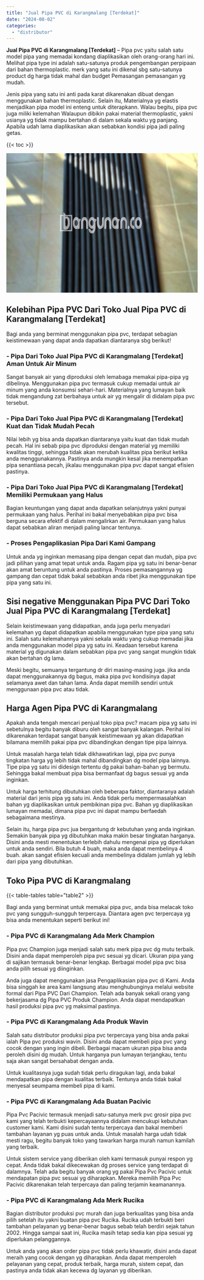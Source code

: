```yaml
---
title: "Jual Pipa PVC di Karangmalang [Terdekat]"
date: "2024-08-02"
categories: 
  - "distributor"
---
```


**Jual Pipa PVC di Karangmalang \[Terdekat\]** – Pipa pvc yaitu salah satu model pipa yang memadai kondang diaplikasikan oleh orang-orang hari ini. Melihat pipa type ini adalah satu-satunya produk pengembangan perpipaan dari bahan thermoplastic. merk yang satu ini dikenal sbg satu-satunya product dg harga tidak mahal dan budget Pemasangan pemasangan yg mudah.

Jenis pipa yang satu ini anti pada karat dikarenakan dibuat dengan menggunakan bahan thermoplastic. Selain itu, Materialnya yg elastis menjadikan pipa model ini enteng untuk diterapkann. Walau begitu, pipa pvc juga miliki kelemahan Walaupun dibikin pakai material thermoplastic, yakni usianya yg tidak mampu bertahan di dalam sekala waktu yg panjang. Apabila udah lama diaplikasikan akan sebabkan kondisi pipa jadi paling getas.

{{< toc >}}

![Jual Pipa PVC di Karangmalang [Terdekat]](/images/jaul-pipa-pvc-31.png)

## Kelebihan Pipa PVC Dari Toko Jual Pipa PVC di Karangmalang \[Terdekat\]

Bagi anda yang berminat menggunakan pipa pvc, terdapat sebagian keistimewaan yang dapat anda dapatkan diantaranya sbg berikut!

### \- Pipa Dari Toko Jual Pipa PVC di Karangmalang \[Terdekat\] Aman Untuk Air Minum

Sangat banyak air yang diproduksi oleh lemabaga memakai pipa-pipa yg dibelinya. Menggunakan pipa pvc termasuk cukup memadai untuk air minum yang anda konsumsi sehari-hari. Materialnya yang lumayan baik tidak mengandung zat berbahaya untuk air yg mengalir di didalam pipa pvc tersebut.

### \- Pipa Dari Toko Jual Pipa PVC di Karangmalang \[Terdekat\] Kuat dan Tidak Mudah Pecah

Nilai lebih yg bisa anda dapatkan diantaranya yaitu kuat dan tidak mudah pecah. Hal ini sebab pipa pvc diproduksi dengan material yg memiliki kwalitas tinggi, sehingga tidak akan merubah kualitas pipa berikut ketika anda menggunakannya. Pastinya anda mungkin kesal jika menempatkan pipa senantiasa pecah, jikalau menggunakan pipa pvc dapat sangat efisien pastinya.

### \- Pipa Dari Toko Jual Pipa PVC di Karangmalang \[Terdekat\] Memiliki Permukaan yang Halus

Bagian keuntungan yang dapat anda dapatkan selanjutnya yakni punyai permukaan yang halus. Perihal ini bakal menyebabkan pipa pvc bisa berguna secara efektif di dalam mengalirkan air. Permukaan yang halus dapat sebabkan aliran menjadi paling lancar tentunya.

### \- Proses Pengaplikasian Pipa Dari Kami Gampang

Untuk anda yg inginkan memasang pipa dengan cepat dan mudah, pipa pvc jadi pilihan yang amat tepat untuk anda. Ragam pipa yg satu ini benar-benar akan amat beruntung untuk anda pastinya. Proses pemasangannya yg gampang dan cepat tidak bakal sebabkan anda ribet jika menggunakan tipe pipa yang satu ini.

## Sisi negative Menggunakan Pipa PVC Dari Toko Jual Pipa PVC di Karangmalang \[Terdekat\]

Selain keistimewaan yang didapatkan, anda juga perlu menyadari kelemahan yg dapat didapatkan apabila menggunakan type pipa yang satu ini. Salah satu kelemahannya yakni sekala waktu yang cukup memadai jika anda menggunakan model pipa yg satu ini. Keadaan tersebut karena material yg digunakan dalam sebabkan pipa pvc yang sangat mungkin tidak akan bertahan dg lama.

Meski begitu, semuanya tergantung dr diri masing-masing juga. jika anda dapat menggunakannya dg bagus, maka pipa pvc kondisinya dapat selamanya awet dan tahan lama. Anda dapat memilih sendiri untuk menggunaan pipa pvc atau tidak.

## Harga Agen Pipa PVC di Karangmalang

Apakah anda tengah mencari penjual toko pipa pvc? macam pipa yg satu ini sebetulnya begitu banyak diburu oleh sangat banyak kalangan. Perihal ini dikarenakan terdapat sangat banyak keistimewaan yg akan didapatkan bilamana memilih pakai pipa pvc dibandingkan dengan tipe pipa lainnya.

Untuk masalah harga telah tidak dikhawatirkan lagi, pipa pvc punya tingkatan harga yg lebih tidak mahal dibandingkan dg model pipa lainnya. Tipe pipa yg satu ini didesign tertentu dg pakai bahan-bahan yg bermutu. Sehingga bakal membuat pipa bisa bermanfaat dg bagus sesuai yg anda inginkan.

Untuk harga terhitung dibutuhkan oleh beberapa faktor, diantaranya adalah material dari jenis pipa yg satu ini. Anda tidak perlu mempermasalahkan bahan yg diaplikasikan untuk pembikinan pipa pvc. Bahan yg diaplikasikan lumayan memadai, dimana pipa pvc ini dapat mampu berfaedah sebagaimana mestinya.

Selain itu, harga pipa pvc jua bergantung dr kebutuhan yang anda inginkan. Semakin banyak pipa yg dibutuhkan maka makin besar tingkatan harganya. Disini anda mesti menentukan terlebih dahulu mengenai pipa yg diperlukan untuk anda sendiri. Bila butuh 4 buah, maka anda dapat membelinya 4 buah. akan sangat efisien kecuali anda membelinya didalam jumlah yg lebih dari pipa yang dibutuhkan.

## Toko Pipa PVC di Karangmalang

{{< table-tables table="table2" >}}

Bagi anda yang berminat untuk memakai pipa pvc, anda bisa melacak toko pvc yang sungguh-sungguh terpercaya. Diantara agen pvc terpercaya yg bisa anda menentukan seperti berikut ini!

### \- Pipa PVC di Karangmalang Ada Merk Champion

Pipa pvc Champion juga menjadi salah satu merk pipa pvc dg mutu terbaik. Disini anda dapat memperoleh pipa pvc sesuai yg dicari. Ukuran pipa yang di sajikan termasuk benar-benar lengkap. Berbagai model pipa pvc bisa anda pilih sesuai yg diinginkan.

Anda juga dapat menggunakan jasa Pengaplikasian pipa pvc di Kami. Anda bisa singgah ke area kami langsung atau menghubunginya melalui website formal dari Pipa PVC Dari Champion. Telah ada banyak sekali orang yang bekerjasama dg Pipa PVC Produk Champion. Anda dapat mendapatkan hasil produksi pipa pvc yg maksimal pastinya.

### \- Pipa PVC di Karangmalang Ada Produk Wavin

Salah satu distributor produksi pipa pvc terpercaya yang bisa anda pakai ialah Pipa pvc produksi wavin. Disini anda dapat membeli pipa pvc yang cocok dengan yang ingin dibeli. Berbagai macam ukuran pipa bisa anda peroleh disini dg mudah. Untuk harganya pun lumayan terjangkau, tentu saja akan sangat bersahabat dengan anda.

Untuk kualitasnya juga sudah tidak perlu diragukan lagi, anda bakal mendapatkan pipa dengan kualitas terbaik. Tentunya anda tidak bakal menyesal seumpama membeli pipa di kami.

### \- Pipa PVC di Karangmalang Ada Buatan Pacivic

Pipa Pvc Pacivic termasuk menjadi satu-satunya merk pvc grosir pipa pvc kami yang telah terbukti kepercayaannya didalam mencukupi kebutuhan customer kami. Kami disini sudah tentu terpercaya dan bakal memberi tambahan layanan yg puas untuk anda. Untuk masalah harga udah tidak mesti ragu, begitu banyak toko yang tawarkan harga murah namun kamilah yang terbaik.

Untuk sistem service yang diberikan oleh kami termasuk punyai respon yg cepat. Anda tidak bakal dikecewakan dg proses service yang terdapat di dalamnya. Telah ada begitu banyak orang yg pakai Pipa Pvc Pacivic untuk mendapatan pipa pvc sesuai yg diharapkan. Mereka memilih Pipa Pvc Pacivic dikarenakan telah terpercaya dan paling terjamin keamanannya.

### \- Pipa PVC di Karangmalang Ada Merk Rucika

Bagian distributor produksi pvc murah dan juga berkualitas yang bisa anda pilih setelah itu yakni buatan pipa pvc Rucika. Rucika udah terbukti beri tambahan pelayanan yg benar-benar bagus sebab telah berdiri sejak tahun 2002. Hingga sampai saat ini, Rucika masih tetap sedia kan pipa sesuai yg diperlukan pelanggannya.

Untuk anda yang akan order pipa pvc tidak perlu khawatir, disini anda dapat meraih yang cocok dengan yg diharapkan. Anda dapat memperoleh pelayanan yang cepat, produk terbaik, harga murah, sistem cepat, dan pastinya anda tidak akan kecewa dg layanan yg diberikan.

